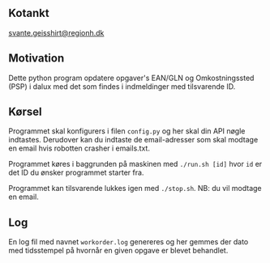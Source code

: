## Kotankt
svante.geisshirt@regionh.dk

## Motivation
Dette python program opdatere opgaver's EAN/GLN og Omkostningssted (PSP) i 
dalux med det som findes i indmeldinger med tilsvarende ID.

## Kørsel
Programmet skal konfigurers i filen `config.py` og her skal din API nøgle indtastes. Derudover kan du indtaste de email-adresser
som skal modtage en email hvis robotten crasher i emails.txt. 

Programmet køres i baggrunden på maskinen med `./run.sh [id]` hvor `id` er det ID du ønsker programmet starter fra.

Programmet kan tilsvarende lukkes igen med `./stop.sh`. NB: du vil modtage en email.

## Log
En log fil med navnet `workorder.log` genereres og her gemmes der dato med tidsstempel på hvornår en given opgave er blevet behandlet.
